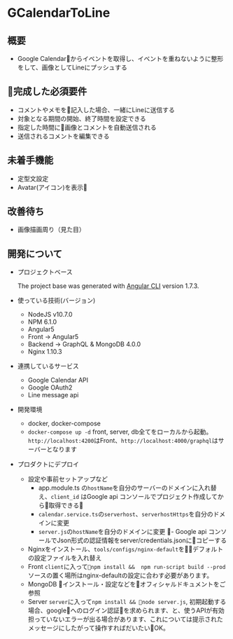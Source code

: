 # GCalendarToLine

## 概要
- Google Calendarからイベントを取得し、イベントを重ねないように整形をして、画像としてLineにプッシュする

## 完成した必須要件
- コメントやメモを記入した場合、一緒にLineに送信する
- 対象となる期間の開始、終了時間を設定できる
- 指定した時間に画像とコメントを自動送信される
- 送信されるコメントを編集できる

## 未着手機能
- 定型文設定
- Avatar(アイコン)を表示

## 改善待ち
- 画像描画周り（見た目）

## 開発について
- プロジェクトベース

    The project base was generated with [Angular CLI](https://github.com/angular/angular-cli) version 1.7.3.

- 使っている技術(バージョン)
    - NodeJS v10.7.0
    - NPM 6.1.0
    - Angular5
    - Front -> Angular5
    - Backend -> GraphQL & MongoDB 4.0.0
    - Nginx 1.10.3

- 連携しているサービス
    - Google Calendar API
    - Google OAuth2
    - Line message api

- 開発環境
    - docker, docker-compose
    - `docker-compose up -d` front, server, db全てをローカルから起動。`http://localhost:4200`はFront、`http://localhost:4000/graphql`はサーバーとなります

- プロダクトにデプロイ
    - 設定や事前セットアップなど　
        - app.module.ts の`hostName`を自分のサーバーのドメインに入れ替え、`client_id` はGoogle api コンソールでプロジェクト作成してから取得できる
        - `calendar.service.ts`の`serverhost`、`serverhostHttps`を自分のドメインに変更
        - `server.js`の`hostName`を自分のドメインに変更
        - Google api コンソールでJson形式の認証情報をserver/credentials.jsonにコピーする
    - Nginxをインストール、`tools/configs/nginx-default`をデフォルトの設定ファイルを入れ替え
    - Front `client`に入って`npm install && 
    npm run-script build --prod` ソースの置く場所はnginx-defaultの設定に合わす必要があります。
    - MongoDB インストール・設定などをオフィシャルドキュメントをご参照
    - Server `server`に入って`npm install && node server.js`, 初期起動する場合、googleへのログイン認証を求められます、と、使うAPIが有効担っていないエラーが出る場合があります、これについては提示されたメッセージにしたがって操作すればだいたいOK。
    
